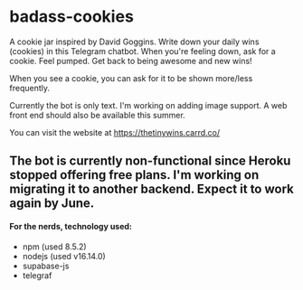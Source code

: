# badass-cookies

A cookie jar inspired by David Goggins. Write down your daily wins (cookies) in this Telegram chatbot. When you're feeling down, ask for a cookie. Feel pumped. Get back to being awesome and new wins!

When you see a cookie, you can ask for it to be shown more/less frequently.

Currently the bot is only text. I'm working on adding image support. A web front end should also be available this summer.

You can visit the website at https://thetinywins.carrd.co/

## The bot is currently non-functional since Heroku stopped offering free plans. I'm working on migrating it to another backend. Expect it to work again by June.

#### For the nerds, technology used:
- npm (used 8.5.2)
- nodejs (used v16.14.0)
- supabase-js
- telegraf


